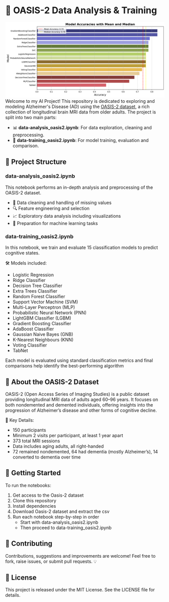# 🧠 OASIS-2 Data Analysis & Training
![results of the model comparison](assets/output.png)
Welcome to my AI Project! This repository is dedicated to exploring and modeling Alzheimer's Disease (AD) using the [OASIS-2 dataset](https://sites.wustl.edu/oasisbrains/home/oasis-2/), a rich collection of longitudinal brain MRI data from older adults. The project is split into two main parts:

- 📊 **data-analysis_oasis2.ipynb**: For data exploration, cleaning and preprocessing.
- 🤖 **data-training_oasis2.ipynb**: For model training, evaluation and comparison.

## 📁 Project Structure
### **data-analysis_oasis2.ipynb**
This notebook performs an in-depth analysis and preprocessing of the OASIS-2 dataset.
- 🧹 Data cleaning and handling of missing values
- 🔍 Feature engineering and selection
- 📈 Exploratory data analysis  including visualizations
- 🧠 Preparation for machine learning tasks

### **data-training_oasis2.ipynb**
In this notebook, we train and evaluate 15 classification models to predict cognitive states.

🛠️ Models included:
- Logistic Regression
- Ridge Classifier
- Decision Tree Classifier
- Extra Trees Classifier
- Random Forest Classifier
- Support Vector Machine (SVM)
- Multi-Layer Perceptron (MLP)
- Probabilistic Neural Network (PNN)
- LightGBM Classifier (LGBM)
- Gradient Boosting Classifier
- AdaBoost Classifier
- Gaussian Naive Bayes (GNB)
- K-Nearest Neighbours (KNN)
- Voting Classifier
- TabNet

Each model is evaluated using standard classification metrics and final comparisons help identify the best-performing algorithm

## 🧬 About the OASIS-2 Dataset
OASIS-2 (Open Access Series of Imaging Studies) is a public dataset providing longitudinal MRI data of adults aged 60–96 years. It focuses on both nondemented and demented individuals, offering insights into the progression of Alzheimer’s disease and other forms of cognitive decline.

🔎 Key Details:
- 150 participants
- Minimum 2 visits per participant, at least 1 year apart
- 373 total MRI sessions
- Data includes aging adults, all right-handed
- 72 remained nondemented, 64 had dementia (mostly Alzheimer’s), 14 converted to dementia over time

## 🚀 Getting Started
To run the notebooks:
1. Get access to the Oasis-2 dataset
2. Clone this repository
3. Install dependencies
4. Download Oasis-2 dataset and extract the csv
5. Run each notebook step-by-step in order
   - Start with data-analysis_oasis2.ipynb
   - Then proceed to data-training_oasis2.ipynb

## 🤝 Contributing
Contributions, suggestions and improvements are welcome! Feel free to fork, raise issues, or submit pull requests. 💡

## 📜 License
This project is released under the MIT License. See the LICENSE file for details.

